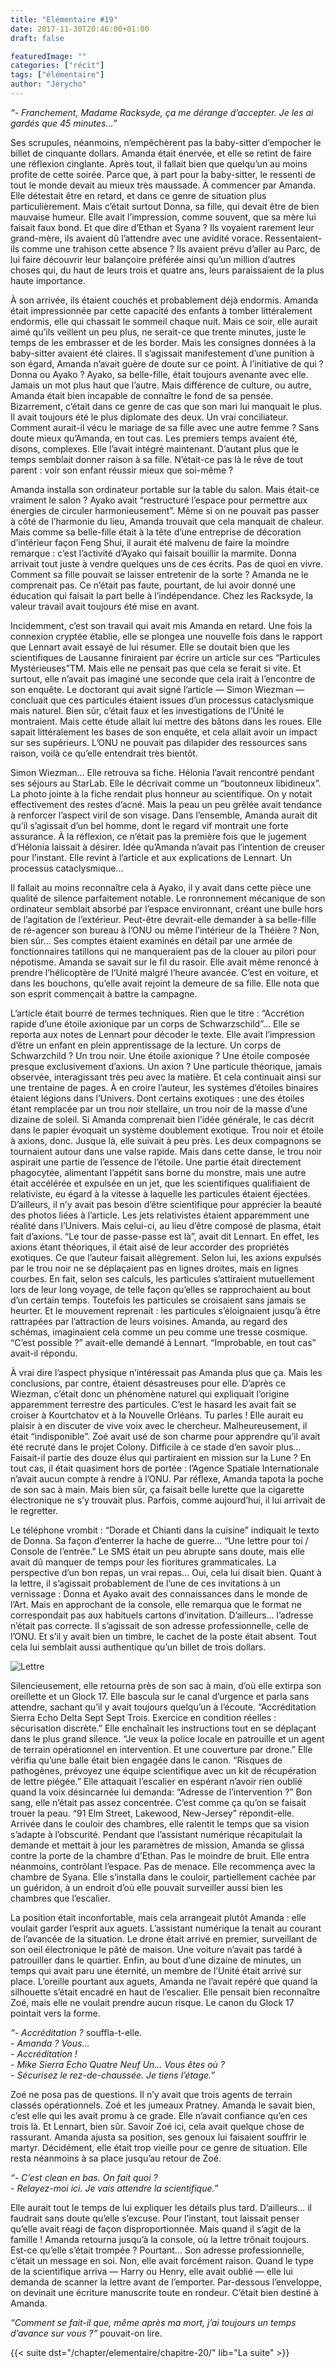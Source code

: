 ```yaml
---
title: "Elémentaire #19"
date: 2017-11-30T20:46:00+01:00
draft: false

featuredImage: ""
categories: ["récit"]
tags: ["élémentaire"]
author: "Jérycho"
---
```

*“- Franchement, Madame Racksyde, ça me dérange d’accepter. Je les ai gardés que 45 minutes…”*

Ses scrupules, néanmoins, n’empêchèrent pas la baby-sitter d’empocher le billet de cinquante dollars. Amanda était énervée, et elle se retint de faire une réflexion cinglante. Après tout, il fallait bien que quelqu’un au moins profite de cette soirée. Parce que, à part pour la baby-sitter, le ressenti de tout le monde devait au mieux très maussade. À commencer par Amanda. Elle détestait être en retard, et dans ce genre de situation plus particulièrement. Mais c’était surtout Donna, sa fille, qui devait être de bien mauvaise humeur. Elle avait l’impression, comme souvent, que sa mère lui faisait faux bond. Et que dire d’Ethan et Syana ? Ils voyaient rarement leur grand-mère, ils avaient dû l’attendre avec une avidité vorace. Ressentaient-ils comme une trahison cette absence ? Ils avaient prévu d’aller au Parc, de lui faire découvrir leur balançoire préférée ainsi qu’un million d’autres choses qui, du haut de leurs trois et quatre ans, leurs paraissaient de la plus haute importance.
<!--more-->

À son arrivée, ils étaient couchés et probablement déjà endormis. Amanda était impressionnée par cette capacité des enfants à tomber littéralement endormis, elle qui chassait le sommeil chaque nuit. Mais ce soir, elle aurait aimé qu’ils veillent un peu plus, ne serait-ce que trente minutes, juste le temps de les embrasser et de les border. Mais les consignes données à la baby-sitter avaient été claires. Il s’agissait manifestement d’une punition à son égard, Amanda n’avait guère de doute sur ce point. À l’initiative de qui ? Donna ou Ayako ? Ayako, sa belle-fille, était toujours avenante avec elle. Jamais un mot plus haut que l’autre. Mais différence de culture, ou autre, Amanda était bien incapable de connaître le fond de sa pensée. Bizarrement, c’était dans ce genre de cas que son mari lui manquait le plus. Il avait toujours été le plus diplomate des deux. Un vrai conciliateur. Comment aurait-il vécu le mariage de sa fille avec une autre femme ? Sans doute mieux qu’Amanda, en tout cas. Les premiers temps avaient été, disons, complexes. Elle l’avait intégré maintenant. D’autant plus que le temps semblait donner raison à sa fille. N’était-ce pas là le rêve de tout parent : voir son enfant réussir mieux que soi-même ?

Amanda installa son ordinateur portable sur la table du salon. Mais était-ce vraiment le salon ? Ayako avait “restructuré l’espace pour permettre aux énergies de circuler harmonieusement”. Même si on ne pouvait pas passer à côté de l’harmonie du lieu, Amanda trouvait que cela manquait de chaleur. Mais comme sa belle-fille était à la tête d’une entreprise de décoration d’intérieur façon Feng Shui, il aurait été malvenu de faire la moindre remarque : c’est l’activité d’Ayako qui faisait bouillir la marmite. Donna arrivait tout juste à vendre quelques uns de ces écrits. Pas de quoi en vivre. Comment sa fille pouvait se laisser entretenir de la sorte ? Amanda ne le comprenait pas. Ce n’était pas faute, pourtant, de lui avoir donné une éducation qui faisait la part belle à l’indépendance. Chez les Racksyde, la valeur travail avait toujours été mise en avant.

Incidemment, c’est son travail qui avait mis Amanda en retard. Une fois la connexion cryptée établie, elle se plongea une nouvelle fois dans le rapport que Lennart avait essayé de lui résumer. Elle se doutait bien que les scientifiques de Lausanne finiraient par écrire un article sur ces “Particules Mystérieuses”TM. Mais elle ne pensait pas que cela se ferait si vite. Et surtout, elle n’avait pas imaginé une seconde que cela irait à l’encontre de son enquête. Le doctorant qui avait signé l’article — Simon Wiezman — concluait que ces particules étaient issues d’un processus cataclysmique mais naturel. Bien sûr, c’était faux et les investigations de l’Unité le montraient. Mais cette étude allait lui mettre des bâtons dans les roues. Elle sapait littéralement les bases de son enquête, et cela allait avoir un impact sur ses supérieurs. L’ONU ne pouvait pas dilapider des ressources sans raison, voilà ce qu’elle entendrait très bientôt.

Simon Wiezman… Elle retrouva sa fiche. Hélonia l’avait rencontré pendant ses séjours au StarLab. Elle le décrivait comme un “boutonneux libidineux”. La photo jointe à la fiche rendait plus honneur au scientifique. On y notait effectivement des restes d’acné. Mais la peau un peu grêlée avait tendance à renforcer l’aspect viril de son visage. Dans l’ensemble, Amanda aurait dit qu’il s’agissait d’un bel homme, dont le regard vif montrait une forte assurance. À la réflexion, ce n’était pas la première fois que le jugement d’Hélonia laissait à désirer. Idée qu’Amanda n’avait pas l’intention de creuser pour l’instant. Elle revint à l’article et aux explications de Lennart. Un processus cataclysmique…

Il fallait au moins reconnaître cela à Ayako, il y avait dans cette pièce une qualité de silence parfaitement notable. Le ronronnement mécanique de son ordinateur semblait absorbé par l’espace environnant, créant une bulle hors de l’agitation de l’extérieur. Peut-être devrait-elle demander à sa belle-fille de ré-agencer son bureau à l’ONU ou même l’intérieur de la Théière ? Non, bien sûr… Ses comptes étaient examinés en détail par une armée de fonctionnaires tatillons qui ne manqueraient pas de la clouer au pilori pour népotisme. Amanda se savait sur le fil du rasoir. Elle avait même renoncé à prendre l’hélicoptère de l’Unité malgré l’heure avancée. C’est en voiture, et dans les bouchons, qu’elle avait rejoint la demeure de sa fille. Elle nota que son esprit commençait à battre la campagne.

L’article était bourré de termes techniques. Rien que le titre : “Accrétion rapide d’une étoile axionique par un corps de Schwarzschild”… Elle se reporta aux notes de Lennart pour décoder le texte. Elle avait l’impression d’être un enfant en plein apprentissage de la lecture. Un corps de Schwarzchild ? Un trou noir. Une étoile axionique ? Une étoile composée presque exclusivement d’axions. Un axion ? Une particule théorique, jamais observée, interagissant très peu avec la matière. Et cela continuait ainsi sur une trentaine de pages. À en croire l’auteur, les systèmes d’étoiles binaires étaient légions dans l’Univers. Dont certains exotiques : une des étoiles étant remplacée par un trou noir stellaire, un trou noir de la masse d’une dizaine de soleil. Si Amanda comprenait bien l’idée générale, le cas décrit dans le papier évoquait un système doublement exotique. Trou noir et étoile à axions, donc. Jusque là, elle suivait à peu près. Les deux compagnons se tournaient autour dans une valse rapide. Mais dans cette danse, le trou noir aspirait une partie de l’essence de l’étoile. Une partie était directement phagocytée, alimentant l’appétit sans borne du monstre, mais une autre était accélérée et expulsée en un jet, que les scientifiques qualifiaient de relativiste, eu égard à la vitesse à laquelle les particules étaient éjectées. D’ailleurs, il n’y avait pas besoin d’être scientifique pour apprécier la beauté des photos liées à l’article. Les jets relativistes étaient apparemment une réalité dans l’Univers. Mais celui-ci, au lieu d’être composé de plasma, était fait d’axions. “Le tour de passe-passe est là”, avait dit Lennart. En effet, les axions étant théoriques, il était aisé de leur accorder des propriétés exotiques. Ce que l’auteur faisait allègrement. Selon lui, les axions expulsés par le trou noir ne se déplaçaient pas en lignes droites, mais en lignes courbes. En fait, selon ses calculs, les particules s’attiraient mutuellement lors de leur long voyage, de telle façon qu’elles se rapprochaient au bout d’un certain temps. Toutefois les particules se croisaient sans jamais se heurter. Et le mouvement reprenait : les particules s’éloignaient jusqu’à être rattrapées par l’attraction de leurs voisines. Amanda, au regard des schémas, imaginaient cela comme un peu comme une tresse cosmique. “C’est possible ?” avait-elle demandé à Lennart. “Improbable, en tout cas” avait-il répondu.

À vrai dire  l’aspect physique n’intéressait pas Amanda plus que ça. Mais les conclusions, par contre, étaient désastreuses pour elle. D’après ce Wiezman, c’était donc un phénomène naturel qui expliquait l’origine apparemment terrestre des particules. C’est le hasard les avait fait se croiser à Kourtchatov et à la Nouvelle Orléans. Tu parles ! Elle aurait eu plaisir à en discuter de vive voix avec le chercheur. Malheureusement, il était “indisponible”. Zoé avait usé de son charme pour apprendre qu’il avait été recruté dans le projet Colony. Difficile à ce stade d’en savoir plus… Faisait-il partie des douze élus qui partiraient en mission sur la Lune ? En tout cas, il était quasiment hors de portée : l’Agence Spatiale Internationale n’avait aucun compte à rendre à l’ONU. Par réflexe, Amanda tapota la poche de son sac à main. Mais bien sûr, ça faisait belle lurette que la cigarette électronique ne s’y trouvait plus. Parfois, comme aujourd’hui, il lui arrivait de le regretter. 

Le téléphone vrombit : “Dorade et Chianti dans la cuisine” indiquait le texto de Donna. Sa façon d’enterrer la hache de guerre… “Une lettre pour toi / Console de l’entrée.” Le SMS était un peu abrupte sans doute, mais elle avait dû manquer de temps pour les fioritures grammaticales. La perspective d’un bon repas, un vrai repas… Oui, cela lui disait bien. Quant à la lettre, il s’agissait probablement de l’une de ces invitations à un vernissage : Donna et Ayako avait des connaissances dans le monde de l’Art. Mais en approchant de la console, elle remarqua que le format ne correspondait pas aux habituels cartons d’invitation. D’ailleurs… l’adresse n’était pas correcte. Il s’agissait de son adresse professionnelle, celle de l’ONU. Et s’il y avait bien un timbre, le cachet de la poste était absent. Tout cela lui semblait aussi authentique qu’un billet de trois dollars.

![Lettre](/images/19-Mail.png#center)

Silencieusement, elle retourna près de son sac à main, d’où elle extirpa son oreillette et un Glock 17. Elle bascula sur le canal d’urgence et parla sans attendre, sachant qu’il y avait toujours quelqu’un à l’écoute. “Accréditation Sierra Echo Delta Sept Sept Trois. Exercice en condition réelles : sécurisation discrète.” Elle enchaînait les instructions tout en se déplaçant dans le plus grand silence. “Je veux la police locale en patrouille et un agent de terrain opérationnel en intervention. Et une couverture par drone.” Elle vérifia qu’une balle était bien engagée dans le canon. “Risques de pathogènes, prévoyez une équipe scientifique avec un kit de récupération de lettre piégée.” Elle attaquait l’escalier en espérant n’avoir rien oublié quand la voix désincarnée lui demanda: “Adresse de l’intervention ?” Bon sang, elle n’était pas assez concentrée. C’est comme ça qu’on se faisait trouer la peau. “91 Elm Street, Lakewood, New-Jersey” répondit-elle. Arrivée dans le couloir des chambres, elle ralentit le temps que sa vision s’adapte à l’obscurité. Pendant que l’assistant numérique récapitulait la demande et mettait à jour les paramètres de mission, Amanda se glissa contre la porte de la chambre d’Ethan. Pas le moindre de bruit. Elle entra néanmoins, contrôlant l’espace. Pas de menace. Elle recommença avec la chambre de Syana. Elle s’installa dans le couloir, partiellement cachée par un guéridon, à un endroit d’où elle pouvait surveiller aussi bien les chambres que l’escalier.

La position était inconfortable, mais cela arrangeait plutôt Amanda : elle voulait garder l’esprit aux aguets. L’assistant numérique la tenait au courant de l’avancée de la situation. Le drone était arrivé en premier, surveillant de son oeil électronique le pâté de maison. Une voiture n’avait pas tardé à patrouiller dans le quartier. Enfin, au bout d’une dizaine de minutes, un temps qui avait paru une éternité, un membre de l’Unité était arrivé sur place. L’oreille pourtant aux aguets, Amanda ne l’avait repéré que quand la silhouette s’était encadré en haut de l’escalier. Elle pensait bien reconnaître Zoé, mais elle ne voulait prendre aucun risque. Le canon du Glock 17 pointait vers la forme.
  
*“- Accréditation ?* souffla-t-elle.  
*- Amanda ? Vous…*  
*- Accréditation !*  
*- Mike Sierra Echo Quatre Neuf Un… Vous êtes où ?*  
*- Sécurisez le rez-de-chaussée. Je tiens l’étage.”*

Zoé ne posa pas de questions. Il n’y avait que trois agents de terrain classés opérationnels. Zoé et les jumeaux Pratney. Amanda le savait bien, c’est elle qui les avait promu à ce grade. Elle n’avait confiance qu’en ces trois là. Et Lennart, bien sûr. Savoir Zoé ici, cela avait quelque chose de rassurant. Amanda ajusta sa position, ses genoux lui faisaient souffrir le martyr. Décidément, elle était trop vieille pour ce genre de situation. Elle resta néanmoins à sa place jusqu’au retour de Zoé.
  
*“- C’est clean en bas. On fait quoi ?*  
*- Relayez-moi ici. Je vais attendre la scientifique.”*

Elle aurait tout le temps de lui expliquer les détails plus tard. D’ailleurs… il faudrait sans doute qu’elle s’excuse. Pour l’instant, tout laissait penser qu’elle avait réagi de façon disproportionnée. Mais quand il s’agit de la famille ! Amanda retourna jusqu’à la console, où la lettre trônait toujours. Est-ce qu’elle s’était trompée ? Pourtant… Son adresse professionnelle, c’était un message en soi. Non, elle avait forcément raison. Quand le type de la scientifique arriva — Harry ou Henry, elle avait oublié — elle lui demanda de scanner la lettre avant de l’emporter. Par-dessous l’enveloppe, on devinait une écriture manuscrite toute en rondeur. C’était bien destiné à Amanda.
  
*“Comment se fait-il que, même après ma mort, j’ai toujours un temps d’avance sur vous ?”* pouvait-on lire.

{{< suite dst="/chapter/elementaire/chapitre-20/" lib="La suite" >}}